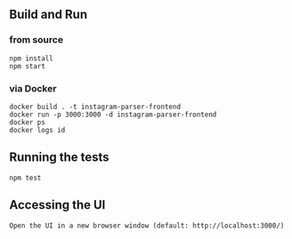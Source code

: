 ## Build and Run

### from source
    npm install
    npm start

### via Docker

    docker build . -t instagram-parser-frontend
    docker run -p 3000:3000 -d instagram-parser-frontend
    docker ps
    docker logs id
## Running the tests
    npm test

## Accessing the UI
    Open the UI in a new browser window (default: http://localhost:3000/)
